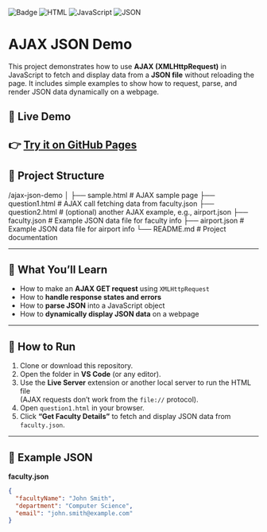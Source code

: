 ![Badge](https://img.shields.io/badge/License-MIT-yellow.svg)
![HTML](https://img.shields.io/badge/HTML-blue)
![JavaScript](https://img.shields.io/badge/JavaScript-yellow)
![JSON](https://img.shields.io/badge/JSON-orange)

# AJAX JSON Demo


This project demonstrates how to use **AJAX (XMLHttpRequest)** in JavaScript to fetch and display data from a **JSON file** without reloading the page. It includes simple examples to show how to request, parse, and render JSON data dynamically on a webpage.

## 🚀 Live Demo
👉 [Try it on GitHub Pages](http://127.0.0.1:5500/ajax-json-demo/index.html)
---

## 📁 Project Structure

/ajax-json-demo
│
├── sample.html # AJAX sample page
├── question1.html # AJAX call fetching data from faculty.json
├── question2.html # (optional) another AJAX example, e.g., airport.json
├── faculty.json # Example JSON data file for faculty info
├── airport.json # Example JSON data file for airport info
└── README.md # Project documentation



---

## 🧠 What You’ll Learn

- How to make an **AJAX GET request** using `XMLHttpRequest`
- How to **handle response states and errors**
- How to **parse JSON** into a JavaScript object
- How to **dynamically display JSON data** on a webpage

---

## 🚀 How to Run

1. Clone or download this repository.
2. Open the folder in **VS Code** (or any editor).
3. Use the **Live Server** extension or another local server to run the HTML file  
   (AJAX requests don’t work from the `file://` protocol).
4. Open `question1.html` in your browser.
5. Click **“Get Faculty Details”** to fetch and display JSON data from `faculty.json`.

---

## 📄 Example JSON

**faculty.json**
```json
{
  "facultyName": "John Smith",
  "department": "Computer Science",
  "email": "john.smith@example.com"
}
